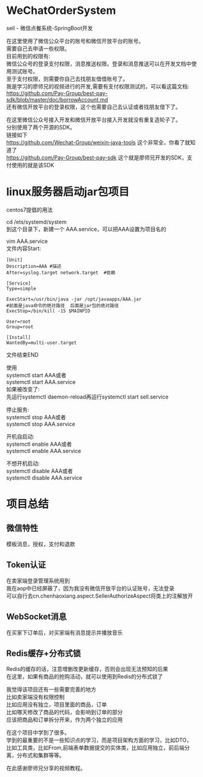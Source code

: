 # WeChatOrderSystem  
sell - 微信点餐系统-SpringBoot开发   

在这里使用了微信公众平台的账号和微信开放平台的账号。  
需要自己去申请一些权限。  
目前用到的权限有:  
微信公众号的登录支付权限，消息推送权限。登录和消息推送可以在开发文档中使用测试账号。  
至于支付权限，则需要你自己去找朋友借借账号了。  
我是学习的廖师兄的视频进行的开发,需要有支付权限测试的，可以看这篇文档:  
https://github.com/Pay-Group/best-pay-sdk/blob/master/doc/borrowAccount.md  
还有微信开放平台的登录权限，这个也需要自己去认证或者找朋友借下了。  

在这里微信公众号接入开发和微信开放平台接入开发就没有重复造轮子了。    
分别使用了两个开源的SDK。  
链接如下  
https://github.com/Wechat-Group/weixin-java-tools 这个非常全，你看了就知道了  
https://github.com/Pay-Group/best-pay-sdk 这个就是廖师兄开发的SDK，支付使用的就是该SDK  


# linux服务器启动jar包项目

centos7提倡的用法  

cd /ets/systemd/system  
到这个目录下，新建一个 AAA.service，可以把AAA设置为项目名的  

vim AAA.service  
文件内容Start:  
```
[Unit]  
Description=AAA #描述  
After=syslog.target network.target  #依赖  

[Service]  
Type=simple  

ExecStart=/usr/bin/java -jar /opt/javaapps/AAA.jar  
#前面是java命令的绝对路径  后面是jar包的绝对路径  
ExecStop=/bin/kill -15 $MAINPID   

User=root  
Group=root   

[Install]  
WantedBy=multi-user.target  
```
文件结束END  

使用  
systemctl start AAA或者  
systemctl start AAA.service  
如果被改变了:  
先运行systemctl daemon-reload再运行systemctl start sell.service  

停止服务:  
systemctl stop AAA或者  
systemctl stop AAA.service  

开机自启动:   
systemctl enable AAA或者   
systemctl enable AAA.service   

不想开机启动:  
systemctl disable AAA或者  
systemctl  disable AAA.service  


# 项目总结   
 
## 微信特性  
模板消息，授权，支付和退款    

## Token认证   
在卖家端登录管理系统用到  
我在aop中已经屏蔽了，因为我没有微信开放平台的认证账号，无法登录    
可以自行去cn.chenhaoxiang.aspect.SellerAuthorizeAspect将类上的注解放开    

## WebSocket消息  
在买家下订单后，对买家端有消息提示并播放音乐   

## Redis缓存+分布式锁  
Redis的缓存的话，注意增删改更新缓存，否则会出现无法预知的后果  
在这里，如果有商品的抢购活动，就可以使用到Redis的分布式锁了  



我觉得该项目还有一些需要完善的地方  
比如卖家端没有权限控制  
比如应用没有独立，项目里面的商品，订单   
比如哪天修改了商品的代码，会影响到订单的部分  
应该把商品和订单拆分开来，作为两个独立的应用  

在这个项目中学到了很多。  
学到的最重要的不是一些知识点的学习，而是项目架构方面的学习，比如DTO，比如工具类，比如From,前端表单数据提交的实体类，比如应用独立，前后端分离，分布式和集群等等。  

在此感谢廖师兄分享的视频教程。  
